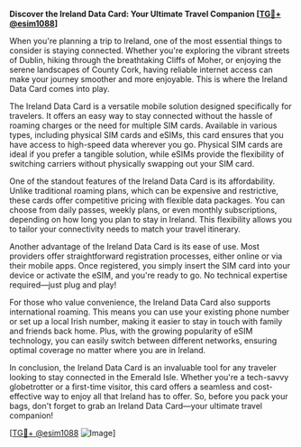 **Discover the Ireland Data Card: Your Ultimate Travel Companion [[TG💪+ @esim1088](https://t.me/s/esim1088)]**

When you're planning a trip to Ireland, one of the most essential things to consider is staying connected. Whether you're exploring the vibrant streets of Dublin, hiking through the breathtaking Cliffs of Moher, or enjoying the serene landscapes of County Cork, having reliable internet access can make your journey smoother and more enjoyable. This is where the Ireland Data Card comes into play.

The Ireland Data Card is a versatile mobile solution designed specifically for travelers. It offers an easy way to stay connected without the hassle of roaming charges or the need for multiple SIM cards. Available in various types, including physical SIM cards and eSIMs, this card ensures that you have access to high-speed data wherever you go. Physical SIM cards are ideal if you prefer a tangible solution, while eSIMs provide the flexibility of switching carriers without physically swapping out your SIM card.

One of the standout features of the Ireland Data Card is its affordability. Unlike traditional roaming plans, which can be expensive and restrictive, these cards offer competitive pricing with flexible data packages. You can choose from daily passes, weekly plans, or even monthly subscriptions, depending on how long you plan to stay in Ireland. This flexibility allows you to tailor your connectivity needs to match your travel itinerary.

Another advantage of the Ireland Data Card is its ease of use. Most providers offer straightforward registration processes, either online or via their mobile apps. Once registered, you simply insert the SIM card into your device or activate the eSIM, and you're ready to go. No technical expertise required—just plug and play!

For those who value convenience, the Ireland Data Card also supports international roaming. This means you can use your existing phone number or set up a local Irish number, making it easier to stay in touch with family and friends back home. Plus, with the growing popularity of eSIM technology, you can easily switch between different networks, ensuring optimal coverage no matter where you are in Ireland.

In conclusion, the Ireland Data Card is an invaluable tool for any traveler looking to stay connected in the Emerald Isle. Whether you're a tech-savvy globetrotter or a first-time visitor, this card offers a seamless and cost-effective way to enjoy all that Ireland has to offer. So, before you pack your bags, don't forget to grab an Ireland Data Card—your ultimate travel companion! 

[[TG💪+ @esim1088](https://t.me/s/esim1088) ![Image](https://i.postimg.cc/Y0z9fWf4/image.png)]